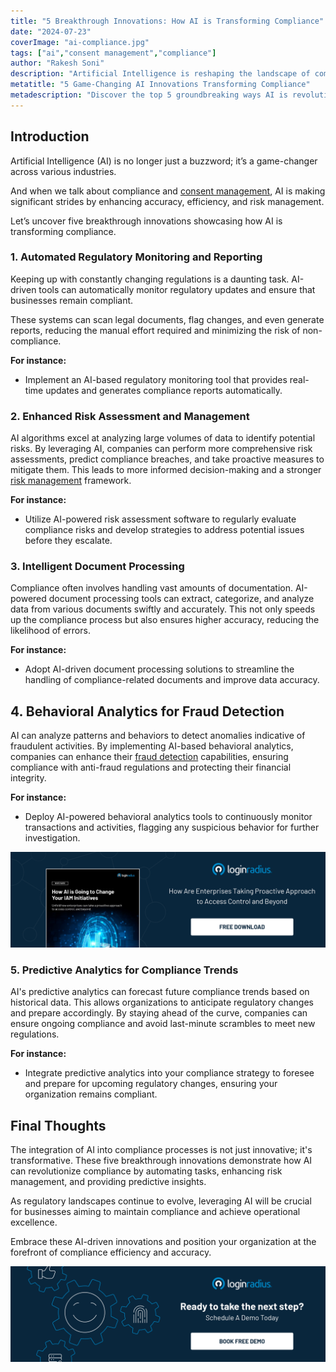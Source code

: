 ```yaml
---
title: "5 Breakthrough Innovations: How AI is Transforming Compliance"
date: "2024-07-23"
coverImage: "ai-compliance.jpg"
tags: ["ai","consent management","compliance"]
author: "Rakesh Soni"
description: "Artificial Intelligence is reshaping the landscape of compliance with groundbreaking innovations. Here are five transformative ways AI is revolutionizing compliance, offering enhanced accuracy, efficiency, and risk management."
metatitle: "5 Game-Changing AI Innovations Transforming Compliance"
metadescription: "Discover the top 5 groundbreaking ways AI is revolutionizing compliance, enhancing accuracy, efficiency, and risk management in various industries."
---
```

## Introduction

Artificial Intelligence (AI) is no longer just a buzzword; it’s a game-changer across various industries. 

And when we talk about compliance  and [consent management](https://www.loginradius.com/consent-preference-management/), AI is making significant strides by enhancing accuracy, efficiency, and risk management. 

Let’s uncover five breakthrough innovations showcasing how AI is transforming compliance.

### 1. Automated Regulatory Monitoring and Reporting

Keeping up with constantly changing regulations is a daunting task. AI-driven tools can automatically monitor regulatory updates and ensure that businesses remain compliant. 

These systems can scan legal documents, flag changes, and even generate reports, reducing the manual effort required and minimizing the risk of non-compliance.

**For instance:**

* Implement an AI-based regulatory monitoring tool that provides real-time updates and generates compliance reports automatically.

### 2. Enhanced Risk Assessment and Management

AI algorithms excel at analyzing large volumes of data to identify potential risks. By leveraging AI, companies can perform more comprehensive risk assessments, predict compliance breaches, and take proactive measures to mitigate them. This leads to more informed decision-making and a stronger [risk management](https://www.loginradius.com/blog/identity/risk-management-with-holistic-apis/) framework.

**For instance:**

* Utilize AI-powered risk assessment software to regularly evaluate compliance risks and develop strategies to address potential issues before they escalate.

### 3. Intelligent Document Processing

Compliance often involves handling vast amounts of documentation. AI-powered document processing tools can extract, categorize, and analyze data from various documents swiftly and accurately. This not only speeds up the compliance process but also ensures higher accuracy, reducing the likelihood of errors.

**For instance:**

* Adopt AI-driven document processing solutions to streamline the handling of compliance-related documents and improve data accuracy.

## 4. Behavioral Analytics for Fraud Detection

AI can analyze patterns and behaviors to detect anomalies indicative of fraudulent activities. By implementing AI-based behavioral analytics, companies can enhance their [fraud detection](https://www.loginradius.com/account-data-security/) capabilities, ensuring compliance with anti-fraud regulations and protecting their financial integrity.

**For instance:**

* Deploy AI-powered behavioral analytics tools to continuously monitor transactions and activities, flagging any suspicious behavior for further investigation.

[![WP-ai-iam](WP-ai-iam.png)](https://www.loginradius.com/resource/whitepaper/how-ai-change-iam-initiatives/)

### 5. Predictive Analytics for Compliance Trends

AI's predictive analytics can forecast future compliance trends based on historical data. This allows organizations to anticipate regulatory changes and prepare accordingly. By staying ahead of the curve, companies can ensure ongoing compliance and avoid last-minute scrambles to meet new regulations.

**For instance:**

* Integrate predictive analytics into your compliance strategy to foresee and prepare for upcoming regulatory changes, ensuring your organization remains compliant.

## Final Thoughts 

The integration of AI into compliance processes is not just innovative; it's transformative. These five breakthrough innovations demonstrate how AI can revolutionize compliance by automating tasks, enhancing risk management, and providing predictive insights. 

As regulatory landscapes continue to evolve, leveraging AI will be crucial for businesses aiming to maintain compliance and achieve operational excellence.

Embrace these AI-driven innovations and position your organization at the forefront of compliance efficiency and accuracy.

[![book-a-free-demo-loginradius](../../assets/book-a-demo-loginradius.png)](https://www.loginradius.com/book-a-demo/)